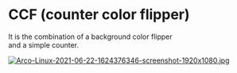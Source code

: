 # CCF (counter color flipper)

It is the combination of a background color flipper<br>
and a simple counter.

[![Arco-Linux-2021-06-22-1624376346-screenshot-1920x1080.jpg](https://i.postimg.cc/NjYWXh5W/Arco-Linux-2021-06-22-1624376346-screenshot-1920x1080.jpg)](https://postimg.cc/LnCCdbkT)
